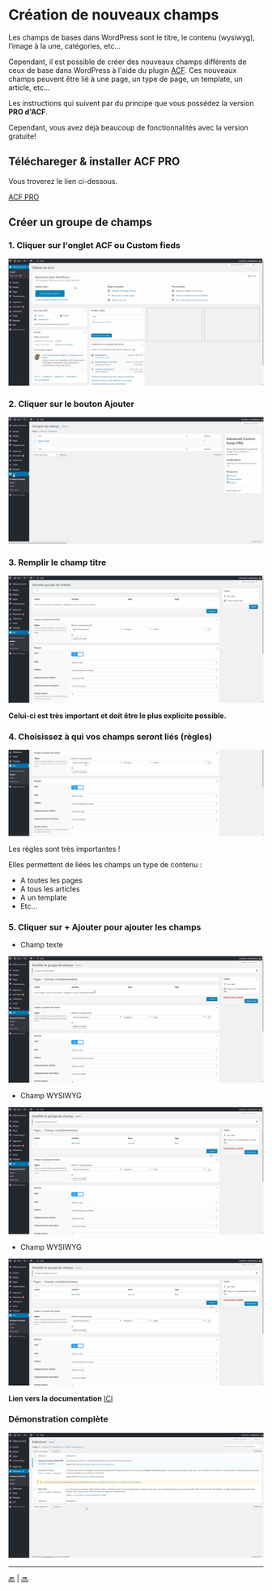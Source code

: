 # Création de nouveaux champs

Les champs de bases dans WordPress sont le titre, le contenu (wysiwyg), l’image à la une, catégories, etc...

Cependant, il est possible de créer des nouveaux champs différents de ceux de base dans WordPress à l'aide du plugin [ACF](https://www.advancedcustomfields.com/).
Ces nouveaux champs peuvent être lié à une page, un type de page, un template, un article, etc...

Les instructions qui suivent par du principe que vous possédez la version **PRO d'ACF**.

Cependant, vous avez déjà beaucoup de fonctionnalités avec la version gratuite!

## Téléchareger & installer ACF PRO

Vous troverez le lien ci-dessous.

[ACF PRO](https://www.advancedcustomfields.com/pro/)


## Créer un groupe de champs

### 1. Cliquer sur l'onglet ACF ou Custom fieds

![video](../videos/acf-part-1.gif)

### 2. Cliquer sur le bouton Ajouter

![video](../videos/acf-part-2.gif)

### 3. Remplir le champ titre

![video](../videos/acf-part-3.gif)

**Celui-ci est très important et doit être le plus explicite possible.**

### 4. Choisissez à qui vos champs seront liés (règles)

![video](../videos/acf-part-4.gif)

Les règles sont très importantes !

Elles permettent de liées les champs un type de contenu :

- A toutes les pages
- A tous les articles
- A un template
- Etc...

### 5. Cliquer sur + Ajouter pour ajouter les champs

- Champ texte

![video](../videos/acf-part-5-txt.gif)

- Champ WYSIWYG

![video](../videos/acf-part-5-wysiwyg.gif)

- Champ WYSIWYG

![video](../videos/acf-part-5-wysiwyg.gif)

**Lien vers la documentation** [ICI](https://www.advancedcustomfields.com/resources/)


### Démonstration complète

![video](../videos/acf-1.gif)

---

[:back:](fields.md) | [:soon:](template-custom.md)